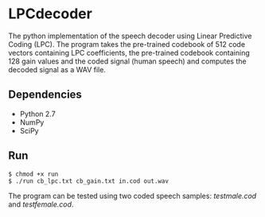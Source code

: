 # LPCdecoder
The python implementation of the speech decoder using Linear Predictive Coding (LPC). The program takes the pre-trained codebook of 512 code vectors containing LPC coefficients, the pre-trained codebook containing 128 gain values and the coded signal (human speech) and computes the decoded signal as a WAV file.

## Dependencies
* Python 2.7
* NumPy
* SciPy

## Run
```
$ chmod +x run
$ ./run cb_lpc.txt cb_gain.txt in.cod out.wav
```

The program can be tested using two coded speech samples: *testmale.cod* and *testfemale.cod*.
